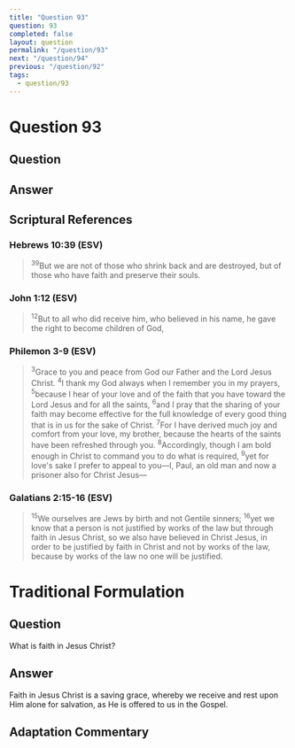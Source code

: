 ```yaml
---
title: "Question 93"
question: 93
completed: false
layout: question
permalink: "/question/93"
next: "/question/94"
previous: "/question/92"
tags:
  - question/93
---
```

# Question 93

## Question


## Answer


## Scriptural References
### Hebrews 10:39 (ESV)
> <sup>39</sup>But we are not of those who shrink back and are destroyed, but of those who have faith and preserve their souls.

### John 1:12 (ESV)
> <sup>12</sup>But to all who did receive him, who believed in his name, he gave the right to become children of God,

### Philemon 3-9 (ESV)
> <sup>3</sup>Grace to you and peace from God our Father and the Lord Jesus Christ.
> <sup>4</sup>I thank my God always when I remember you in my prayers,
> <sup>5</sup>because I hear of your love and of the faith that you have toward the Lord Jesus and for all the saints,
> <sup>6</sup>and I pray that the sharing of your faith may become effective for the full knowledge of every good thing that is in us for the sake of Christ.
> <sup>7</sup>For I have derived much joy and comfort from your love, my brother, because the hearts of the saints have been refreshed through you.
> <sup>8</sup>Accordingly, though I am bold enough in Christ to command you to do what is required,
> <sup>9</sup>yet for love's sake I prefer to appeal to you—I, Paul, an old man and now a prisoner also for Christ Jesus—

### Galatians 2:15-16 (ESV)
> <sup>15</sup>We ourselves are Jews by birth and not Gentile sinners;
> <sup>16</sup>yet we know that a person is not justified by works of the law but through faith in Jesus Christ, so we also have believed in Christ Jesus, in order to be justified by faith in Christ and not by works of the law, because by works of the law no one will be justified.

# Traditional Formulation
## Question
What is faith in Jesus Christ?

## Answer
Faith in Jesus Christ is a saving grace, whereby we receive and rest upon Him alone for salvation, as He is offered to us in the Gospel.

## Adaptation Commentary
